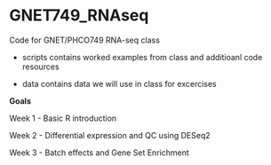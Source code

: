 # GNET749_RNAseq

Code for GNET/PHCO749 RNA-seq class

- scripts contains worked examples from class and additioanl code resources

- data contains data we will use in class for excercises

**Goals**

Week 1 - Basic R introduction

Week 2 - Differential expression and QC using DESeq2

Week 3 - Batch effects and Gene Set Enrichment
